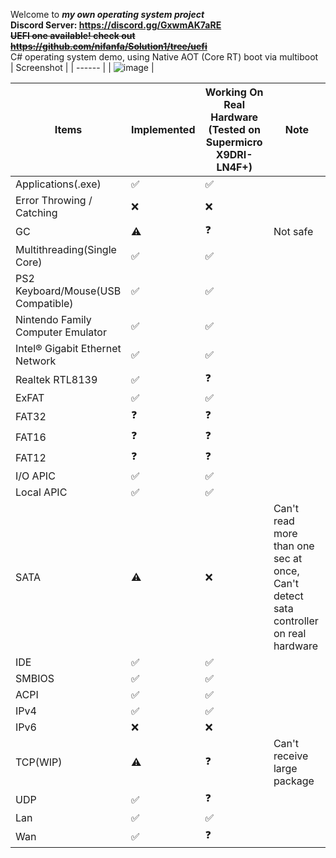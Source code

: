 Welcome to ***my own operating system project***  
**Discord Server: https://discord.gg/GxwmAK7aRE**  
~~**UEFI one available! check out https://github.com/nifanfa/Solution1/tree/uefi**~~  
C# operating system demo, using Native AOT (Core RT) boot via multiboot  
| Screenshot |
| ------ |
| ![image](https://github.com/nifanfa/Moos/blob/master/VirtualBox_MOOS_30_04_2022_19_46_28.png) |

| Items | Implemented | Working On Real Hardware (Tested on Supermicro X9DRI-LN4F+) | Note |
| ----- | ----------- | ----------------------------------------------------------- | ----- |
| Applications(.exe) | ✅ | ✅ |
| Error Throwing / Catching | ❌ | ❌ | 
| GC | ⚠️ | ❓ | Not safe |
| Multithreading(Single Core) | ✅ | ✅ |
| PS2 Keyboard/Mouse(USB Compatible) | ✅ | ✅ |
| Nintendo Family Computer Emulator | ✅ | ✅ |
| Intel® Gigabit Ethernet Network | ✅ | ✅ |
| Realtek RTL8139 | ✅ | ❓ |
| ExFAT | ✅ | ✅ |
| FAT32 | ❓ | ❓ |
| FAT16 | ❓ | ❓ |
| FAT12 | ❓ | ❓ |
| I/O APIC | ✅ | ✅ |
| Local APIC | ✅ | ✅ |
| SATA | ⚠️ | ❌ | Can't read more than one sec at once, Can't detect sata controller on real hardware |
| IDE | ✅ | ✅ |
| SMBIOS | ✅ | ✅ |
| ACPI | ✅ | ✅ |
| IPv4 | ✅ | ✅ |
| IPv6 | ❌ | ❌ |
| TCP(WIP) | ⚠️ | ❓ | Can't receive large package |
| UDP | ✅ | ❓ |
| Lan | ✅ | ✅ |
| Wan | ✅ | ❓ 
